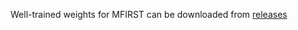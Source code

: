 Well-trained weights for MFIRST can be downloaded from [releases](https://github.com/PengJingchao/CourtNet/releases/tag/weights)
